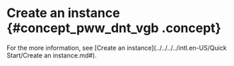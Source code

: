 # Create an instance {#concept_pww_dnt_vgb .concept}

For the more information, see [Create an instance](../../../../intl.en-US/Quick Start/Create an instance.md#).

